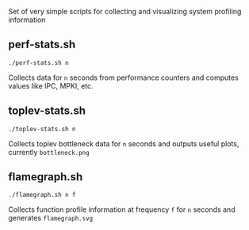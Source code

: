 Set of very simple scripts for collecting and visualizing system profiling information

## perf-stats.sh
``` 
./perf-stats.sh n
```

Collects data for `n` seconds from performance counters and computes values like IPC, MPKI, etc.


## toplev-stats.sh

```
./toplev-stats.sh n
```

Collects toplev bottleneck data for `n` seconds and outputs useful plots, currently `bottleneck.png`


## flamegraph.sh
```
./flamegraph.sh n f
```

Collects function profile information at frequency `f` for `n` seconds and generates `flamegraph.svg`



